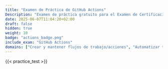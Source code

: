```yaml
---
title: "Examen de Práctica de GitHub Actions"
Description: "Examen de práctica gratuito para el Examen de Certificación de GitHub Actions."
date: 2025-06-07T11:04:20+02:00
draft: false
hidden: true
weight: 10
badge: "actions_badge.png"
include_exam: "GitHub Actions"
domains: ["Crear y mantener flujos de trabajo/acciones", "Automatizar tareas", "Gestionar GitHub Actions para la empresa"]
---
```


{{< practice_test >}}

